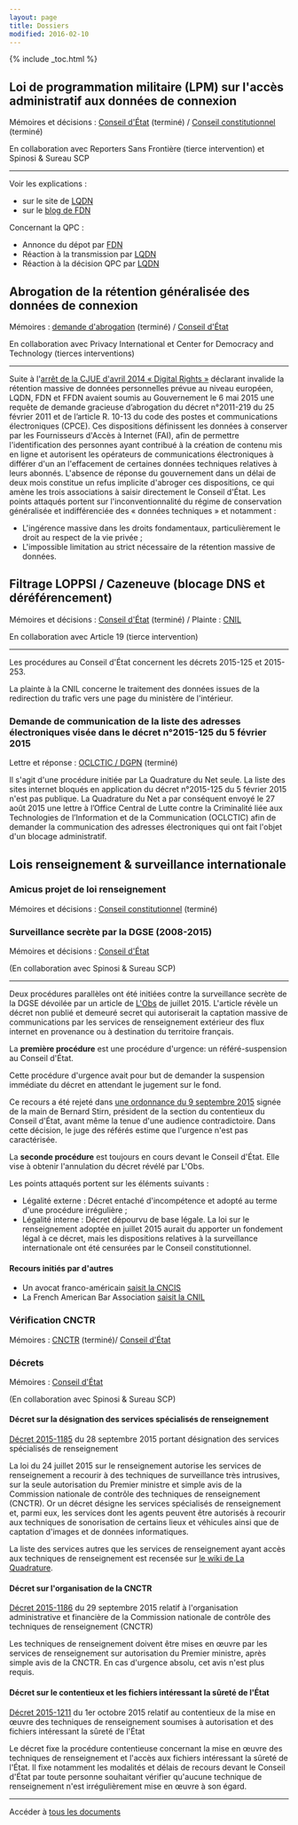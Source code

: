```yaml
---
layout: page
title: Dossiers
modified: 2016-02-10
---
```


{% include _toc.html %}

## Loi de programmation militaire (LPM) sur l'accès administratif aux données de connexion

Mémoires et décisions : [Conseil d'État][lpmCEtat] (terminé) /
[Conseil constitutionnel][lpmCConst] (terminé)

En collaboration avec Reporters Sans Frontière (tierce intervention)
et Spinosi & Sureau SCP


-----

Voir les explications :

 -   sur le site de [LQDN](https://www.laquadrature.net/fr/decret-lpm-la-quadrature-du-net-depose-un-recours-devant-le-conseil-detat)
 -  sur le [blog de FDN](http://blog.fdn.fr/?post/2015/04/01/Publication-du-recours-contre-le-decret-LPM)

Concernant la QPC :

 - Annonce du dépot par [FDN](http://blog.fdn.fr/?post/2015/04/15/Depot-d-une-QPC-sur-l-article-20-de-la-LPM)
 - Réaction à la transmission par [LQDN](https://www.laquadrature.net/fr/premiere-victoire-pour-les-citoyens-contre-la-surveillance-la-loi-de-programmation-militaire-devant)
 - Réaction à la décision QPC par [LQDN](https://www.laquadrature.net/fr/honte-sur-la-france-le-conseil-constitutionnel-valide-largement-la-loi-renseignement)



## Abrogation de la rétention généralisée des données de connexion

Mémoires : [demande d'abrogation][abrogationretentiondemande] (terminé) / [Conseil d'État][abrogationretentionCEtat]

En collaboration avec Privacy International et Center for Democracy and Technology (tierces interventions)

-------

Suite à l'[arrêt de la CJUE d'avril 2014 « Digital Rights »](http://curia.europa.eu/juris/liste.jsf?language=fr&num=C-293/12) déclarant
invalide la rétention massive de données personnelles prévue au niveau
européen, LQDN, FDN et FFDN avaient soumis au Gouvernement le 6 mai 2015 une requête de demande gracieuse d’abrogation du décret n°2011-219 du 25 février 2011 et de l’article R. 10-13 du code des postes et communications électroniques (CPCE). Ces dispositions définissent les données à conserver par les Fournisseurs d'Accès à Internet (FAI), afin de permettre l'identification des personnes ayant contribué à la création de contenu mis en ligne et autorisent les opérateurs de communications électroniques à différer d'un an l'effacement de certaines données techniques relatives à leurs abonnés. L'absence de réponse du gouvernement dans un délai de deux mois constitue un refus implicite d'abroger ces dispositions, ce qui amène les trois associations à saisir directement le Conseil d'État. Les points attaqués portent sur l'inconventionnalité du régime de conservation généralisée et indifférenciée des « données techniques » et notamment :

  -  L'ingérence massive dans les droits fondamentaux, particulièrement le droit au respect de la vie privée ;
  -  L'impossible limitation au strict nécessaire de la rétention massive de données.



## Filtrage LOPPSI / Cazeneuve (blocage DNS et déréférencement)

Mémoires et décisions : [Conseil d'État][filtragecazeneuveCEtat] (terminé) / Plainte : [CNIL][filtragecazeneuveCnil]

En collaboration avec Article 19 (tierce intervention)

-------

Les procédures au Conseil d'État concernent les décrets 2015-125 et 2015-253.

La plainte à la CNIL concerne le traitement des données issues de la
redirection du trafic vers une page du ministère de l'intérieur.

### Demande de communication de la liste des adresses électroniques visée dans le décret n°2015-125 du 5 février 2015

Lettre et réponse : [OCLCTIC / DGPN][filtragecazeneuveOclctic] (terminé)

Il s'agit d'une procédure initiée par La Quadrature du Net seule. La liste des sites internet bloqués en application du décret n°2015-125 du 5 février 2015 n'est pas publique. La Quadrature du Net a par conséquent envoyé le 27 août 2015 une lettre à l’Office Central de Lutte contre la Criminalité liée aux Technologies de l’Information et de la Communication (OCLCTIC) afin de demander la communication des adresses électroniques qui ont fait l'objet d'un blocage administratif. 

## Lois renseignement & surveillance internationale

### Amicus projet de loi renseignement

Mémoires et décisions : [Conseil constitutionnel][amicusrenseignement] (terminé)


### Surveillance secrète par la DGSE (2008-2015)

Mémoires et décisions : [Conseil d'État][secretdgseCEtat]

(En collaboration avec Spinosi & Sureau SCP)

------

Deux procédures parallèles ont été initiées contre la surveillance
secrète de la DGSE dévoilée par un article de
[L'Obs](http://tempsreel.nouvelobs.com/societe/20150625.OBS1569/exclusif-comment-la-france-ecoute-aussi-le-monde.html)
de juillet 2015. L'article révèle un décret non publié et demeuré
secret qui autoriserait la captation massive de communications par les
services de renseignement extérieur des flux internet en provenance ou
à destination du territoire français.


La **première procédure** est une procédure d'urgence: un
référé-suspension au Conseil d'État. 

Cette procédure d'urgence avait pour but de demander la suspension
immédiate du décret en attendant le jugement sur le fond.

Ce recours a été rejeté dans
[une ordonnance du 9 septembre 2015](https://exegetes.eu.org/recours/secretdgse/CEtat/2015-09-09-Ordonnance_-_De__cret_secret_393079_ocr.pdf)
signée de la main de Bernard Stirn, président de la section du
contentieux du Conseil d'État, avant même la tenue d'une audience
contradictoire. Dans cette décision, le juge des référés estime que
l'urgence n'est pas caractérisée.

La **seconde procédure** est toujours en cours devant le Conseil
d'État. Elle vise à obtenir l'annulation du décret révélé par L'Obs.

Les points attaqués portent sur les éléments suivants :

  -  Légalité externe : Décret entaché d'incompétence et adopté au terme d'une procédure irrégulière ;
  -  Légalité interne : Décret dépourvu de base légale. La loi sur le renseignement adoptée en juillet 2015 aurait du apporter un fondement légal à ce décret, mais les dispositions relatives à la surveillance internationale ont été censurées par le Conseil constitutionnel.

#### Recours initiés par d'autres 

 -   Un avocat franco-américain [saisit la CNCIS](https://www.laquadrature.net/fr/node/9538)
 -   La French American Bar Association [saisit la CNIL](http://www.nextinpact.com/news/96635-surveillance-internationale-avocats-franco-americains-portent-plainte-aupres-cnil.htm)



### Vérification CNCTR

Mémoires : [CNCTR][verificationcnctrCnctr]  (terminé)/ [Conseil d'État][verificationcnctrCEtat]


### Décrets

Mémoires : [Conseil d'État][renseignementCEtat] 

(En collaboration avec Spinosi & Sureau SCP)

#### Décret sur la désignation des services spécialisés de renseignement

[Décret 2015-1185](http://www.legifrance.gouv.fr/affichTexte.do?cidTexte=JORFTEXT000031239603&dateTexte=&categorieLien=id) du 28 septembre 2015 portant désignation des services spécialisés de renseignement

La loi du 24 juillet 2015 sur le renseignement autorise les services de renseignement a recourir à des techniques de surveillance très intrusives, sur la seule autorisation du Premier ministre et simple avis de la Commission nationale de contrôle des techniques de renseignement (CNCTR). Or un décret désigne les services spécialisés de renseignement et, parmi eux, les services dont les agents peuvent être autorisés à recourir aux techniques de sonorisation de certains lieux et véhicules ainsi que de captation d'images et de données informatiques. 

La liste des services autres que les services de renseignement ayant
accès aux techniques de renseignement est recensée sur [le wiki de La Quadrature](https://wiki.laquadrature.net/Acces_aux_donnees_de_renseignement).

#### Décret sur l'organisation de la CNCTR

[Décret 2015-1186](http://www.legifrance.gouv.fr/affichTexte.do?cidTexte=JORFTEXT000031249331&dateTexte=&categorieLien=id) du 29 septembre 2015 relatif à l'organisation administrative et financière de la Commission nationale de contrôle des techniques de renseignement (CNCTR)

Les techniques de renseignement doivent être mises en œuvre par les services de renseignement sur autorisation du Premier ministre, après simple avis de la CNCTR. En cas d'urgence absolu, cet avis n'est plus requis. 


#### Décret sur le contentieux et les fichiers intéressant la sûreté de l'État

[Décret 2015-1211](http://www.legifrance.gouv.fr/eli/decret/2015/10/1/JUSC1520448D/jo) du 1er octobre 2015 relatif au contentieux de la mise en œuvre des techniques de renseignement soumises à autorisation et des fichiers intéressant la sûreté de l'État

Le décret fixe la procédure contentieuse concernant la mise en œuvre des techniques de renseignement et l'accès aux fichiers intéressant la sûreté de l'État. Il fixe notamment les modalités et délais de recours devant le Conseil d'État par toute personne souhaitant vérifier qu'aucune technique de renseignement n'est irrégulièrement mise en œuvre à son égard. 






[abrogationretentiondemande]: /recours/abrogationretention/demande/
[abrogationretentionCEtat]: /recours/abrogationretention/CEtat/
[amicusrenseignement]: /recours/amicusrenseignement/
[filtragecazeneuveCEtat]: /recours/filtragecazeneuve/CEtat/
[filtragecazeneuveCnil]: /recours/filtragecazeneuve/Cnil/
[filtragecazeneuveOclctic]: /recours/filtragecazeneuve/Oclctic/
[lpmCEtat]: /recours/lpm/CEtat/
[lpmCConst]: /recours/lpm/CConst/
[renseignementCEtat]: /recours/renseignement/CEtat/
[secretdgseCEtat]: /recours/secretdgse/CEtat/
[verificationcnctrCnctr]: /recours/verificationcnctr/Cnctr/
[verificationcnctrCEtat]: /recours/verificationcnctr/CEtat/


----------

Accéder à [tous les documents](/recours/)
